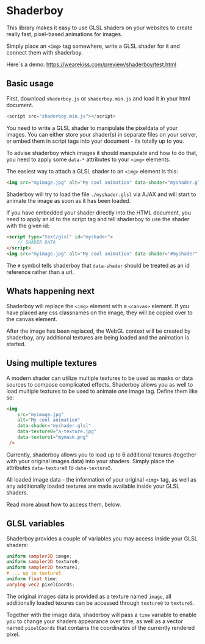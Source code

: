 Shaderboy
=========

This library makes it easy to use GLSL shaders on your websites to create really fast, pixel-based animations for images.

Simply place an `<img>` tag somewhere, write a GLSL shader for it and connect them with shaderboy.

Here`s a demo: https://wearekiss.com/preview/shaderboy/test.html

## Basic usage

First, download `shaderboy.js` or `shaderboy.min.js` and load it in your html document.
 
````javascript
<script src="shaderboy.min.js"></script>
````

You need to write a GLSL shader to manipulate the pixeldata of your images. You can either store your shader(s) in 
separate files on your server, or embed them in script tags into your document - its totally up to you.

To advise shaderboy which images it should manipulate and how to do that, you need to apply some `data-*` attributes
to your `<img>` elements.

The easiest way to attach a GLSL shader to an `<img>` element is this:

````html
<img src="myimage.jpg" alt="My cool animation" data-shader="myshader.glsl" />
````

Shaderboy will try to load the file `./myshader.glsl` via AJAX and will start to animate the image as soon as it has been loaded.

If you have embedded your shader directly into the HTML document, you need to apply an id to the script tag and tell
shaderboy to use the shader with the given id:

````html
<script type="text/glsl" id="myshader">
	// SHADER DATA
</script>
<img src="myimage.jpg" alt="My cool animation" data-shader="#myshader" />
````

The `#` symbol tells shaderboy that `data-shader` should be treated as an id reference rather than a url.

## Whats happening next

Shaderboy will replace the `<img>` element with a `<canvas>` element. If you have placed
any css classnames on the image, they will be copied over to the canvas element.

After the image has been replaced, the WebGL context will be created by shaderboy, any additional
textures are being loaded and the animation is started.

## Using multiple textures

A modern shader can utilize multiple textures to be used as masks or data sources to compose
complicated effects. Shaderboy allows you as well to load multiple textures to be used to 
animate _one_ image tag. Define them like so:

````html
<img
	src="myimage.jpg"
	alt="My cool animation"
	data-shader="myshader.glsl"
	data-texture0="a-texture.jpg"
	data-texture1="mymask.png"
 />
````

Currently, shaderboy allows you to load up to 6 additional texures (together with your original images data)
into your shaders. Simply place the attributes `data-texture0` to `data-texture5`.

All loaded image data - the information of your original `<img>` tag, as well as any
additionally loaded textures are made available inside your GLSL shaders.

Read more about how to access them, below.

## GLSL variables

Shaderboy provides a couple of variables you may access inside your GLSL shaders:

````glsl
uniform sampler2D image;
uniform sampler2D texture0;
uniform sampler2D texture1;
# ... up to texture5
uniform float time;
varying vec2 pixelCoords;
````

The original images data is provided as a texture named `image`, all additionally loaded texures
can be accessed through `texture0` to `texture5`.

Together with the image data, shaderboy will pass a `time` variable to enable you to change your shaders appearance
over time, as well as a vector named `pixelCoords` that contains the coordinates of the currently rendered pixel.




